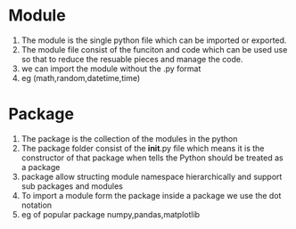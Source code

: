 <!-- Differnce between the module and the package -->

# Module
1. The module is the single python file which can be imported or exported.
2. The module file consist of the funciton and code which can be used use so that to reduce the resuable pieces and manage the code.
3. we can import the module without the .py format 
4. eg (math,random,datetime,time)


# Package
1. The package is the collection of the modules in the python
2. The package folder consist of the __init__.py file which means it is the constructor of that package when tells the Python should be treated as a package
3. package allow structing module namespace hierarchically and support sub packages and modules
4. To import a module form the package inside a package we use the dot notation
5. eg of popular package numpy,pandas,matplotlib
